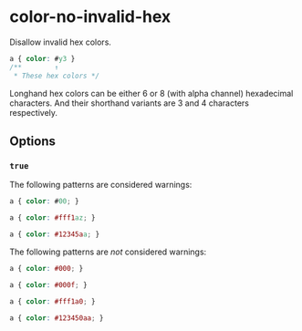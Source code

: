 # color-no-invalid-hex

Disallow invalid hex colors.

```css
a { color: #y3 }
/**        ↑
 * These hex colors */
```

Longhand hex colors can be either 6 or 8 (with alpha channel) hexadecimal characters. And their shorthand variants are 3 and 4 characters respectively.

## Options

### `true`

The following patterns are considered warnings:

```css
a { color: #00; }
```

```css
a { color: #fff1az; }
```

```css
a { color: #12345aa; }
```

The following patterns are *not* considered warnings:

```css
a { color: #000; }
```

```css
a { color: #000f; }
```

```css
a { color: #fff1a0; }
```

```css
a { color: #123450aa; }
```

